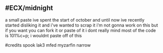 ## #ECX/midnight
a small paste ive spent the start of october and until now ive recently started disliking it and i've wanted to scrap it
i'm not gonna work on this but if you want you can fork it or paste of it i dont really mind
most of the code is 101%c+p; i wouldnt paste off of this

#credits
spook
lak3
mfed
myzarfin
narrow
